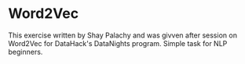 # Word2Vec
This exercise written by Shay Palachy and was givven after session on Word2Vec for DataHack's DataNights program. Simple task for NLP beginners.
